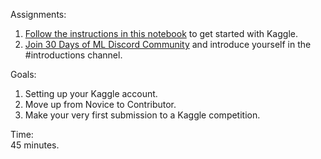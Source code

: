 Assignments:  

1. [Follow the instructions in this notebook] to get started with Kaggle.  
2. [Join 30 Days of ML Discord Community] and introduce yourself in the #introductions channel.  

[Follow the instructions in this notebook]: https://www.kaggle.com/alexisbcook/getting-started-with-kaggle?utm_medium=email&utm_source=gamma&utm_campaign=thirty-days-of-ml&utm_content=day-1

[Join 30 Days of ML Discord Community]: https://discord.com/invite/f8g8bDq8Vv

Goals:  

1. Setting up your Kaggle account.  
2. Move up from Novice to Contributor.  
3. Make your very first submission to a Kaggle competition.  

Time:  
45 minutes.  